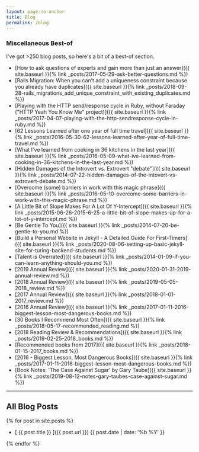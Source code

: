```yaml
---
layout: page-no-anchor
title: Blog
permalink: /blog
---
```


### Miscellaneous Best-of

I've got >250 blog posts, so here's a bit of a best-of section.

- [How to ask questions of experts and gain more than just an answer]({{ site.baseurl }}{% link _posts/2017-05-29-ask-better-questions.md %})
- [Rails Migration: When you can’t add a uniqueness constraint because you already have duplicates]({{ site.baseurl }}{% link _posts/2018-09-28-rails_migrations_add_unique_constraint_with_existing_duplicates.md %})
- [Playing with the HTTP send/response cycle in Ruby, without Faraday ("HTTP Yeah You Know Me" project)]({{ site.baseurl }}{% link _posts/2017-04-07-playing-with-the-http-sendresponse-cycle-in-ruby.md %})
- [62 Lessons Learned after one year of full time travel]({{ site.baseurl }}{% link _posts/2016-05-30-62-lessons-learned-after-year-of-full-time-travel.md %})
- [What I've learned from cooking in 36 kitchens in the last year]({{ site.baseurl }}{% link _posts/2016-05-09-what-ive-learned-from-cooking-in-36-kitchens-in-the-last-year.md %})
- [Hidden Damages of the Introvert vs. Extrovert "debate"]({{ site.baseurl }}{% link _posts/2014-07-22-hidden-damages-of-the-intovert-vs-extrovert-debate.md %})
- [Overcome (some) barriers in work with this magic phrase]({{ site.baseurl }}{% link _posts/2016-05-10-overcome-some-barriers-in-work-with-this-magic-phrase.md %})
- [A Little Bit of Slope Makes For A Lot Of Y-Intercept]({{ site.baseurl }}{% link _posts/2015-06-26-2015-6-25-a-little-bit-of-slope-makes-up-for-a-lot-of-y-intercept.md %})
- [Be Gentle To You]({{ site.baseurl }}{% link _posts/2014-07-20-be-gentle-to-you.md %})
- [Build a Personal Website in Jekyll - A Detailed Guide For First-Timers]({{ site.baseurl }}{% link _posts/2020-08-06-setting-up-basic-jekyll-site-for-turing-backend-students.md %})
- [Talent is Overrated]({{ site.baseurl }}{% link _posts/2014-01-09-if-you-can-learn-anything-should-you.md %})
- [2019 Annual Review]({{ site.baseurl }}{% link _posts/2020-01-31-2019-annual-review.md %})
- [2018 Annual Review]({{ site.baseurl }}{% link _posts/2019-05-05-2018_review.md %})
- [2017 Annual Review]({{ site.baseurl }}{% link _posts/2018-01-01-2017_review.md %})
- [2016 Annual Review]({{ site.baseurl }}{% link _posts/2017-01-11-2016-biggest-lesson-most-dangerous-books.md %})
- [30 Books I Recommend Most Often]({{ site.baseurl }}{% link _posts/2018-05-17-recommended_reading.md %})
- [2018 Reading Review & Recommendations]({{ site.baseurl }}{% link _posts/2019-02-25-2018_books.md %})
- [Recommended books from 2017]({{ site.baseurl }}{% link _posts/2018-01-15-2017_books.md %})
- [2016 - Biggest Lesson, Most Dangerous Books]({{ site.baseurl }}{% link _posts/2017-01-11-2016-biggest-lesson-most-dangerous-books.md %})
- [Book Notes: 'The Case Against Sugar' by Gary Taube]({{ site.baseurl }}{% link _posts/2019-08-12-notes-gary-taubes-case-against-sugar.md %})

-------------------------

## All Blog Posts 

{% for post in site.posts %}
  * [ {{ post.title }} ]({{ post.url }}) <time class="archive-date">{{ post.date | date: '%b %Y' }}</time>

{% endfor %}
